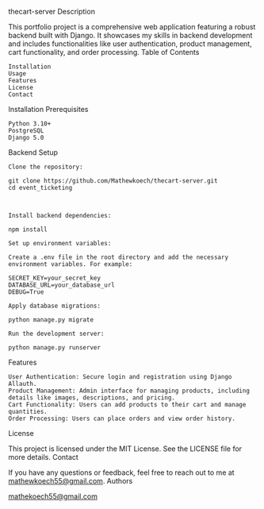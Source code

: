 thecart-server
Description

This portfolio project is a comprehensive web application featuring a robust backend built with Django. It showcases my skills in backend development and includes functionalities like user authentication, product management, cart functionality, and order processing.
Table of Contents

    Installation
    Usage
    Features
    License
    Contact

Installation
Prerequisites

    Python 3.10+
    PostgreSQL
    Django 5.0

Backend Setup

    Clone the repository:

    git clone https://github.com/Mathewkoech/thecart-server.git
    cd event_ticketing

    

    Install backend dependencies:

    npm install

    Set up environment variables:

    Create a .env file in the root directory and add the necessary environment variables. For example:

    SECRET_KEY=your_secret_key
    DATABASE_URL=your_database_url
    DEBUG=True

    Apply database migrations:

    python manage.py migrate

    Run the development server:

    python manage.py runserver

Features

    User Authentication: Secure login and registration using Django Allauth.
    Product Management: Admin interface for managing products, including details like images, descriptions, and pricing.
    Cart Functionality: Users can add products to their cart and manage quantities.
    Order Processing: Users can place orders and view order history.

License

This project is licensed under the MIT License. See the LICENSE file for more details.
Contact

If you have any questions or feedback, feel free to reach out to me at mathewkoech55@gmail.com.
Authors

mathekoech55@gmail.com
